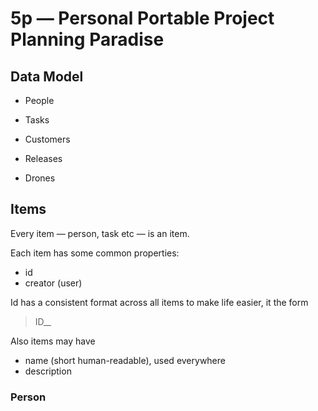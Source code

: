 5p — Personal Portable Project Planning Paradise
================================================

Data Model
----------

+ People
+ Tasks

+ Customers
+ Releases
+ Drones

## Items

Every item — person, task etc — is an item.

Each item has some common properties:

- id
- creator (user)

Id has a consistent format across all items to make life easier, it the form 
> ID\__<timestamp>\__<user>

Also items may have
- name (short human-readable), used everywhere
- description 

### Person






